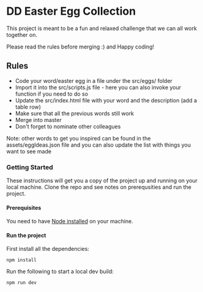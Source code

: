 # DD Easter Egg Collection

This project is meant to be a fun and relaxed challenge that we can all work together on.

Please read the rules before merging :) and Happy coding!

## Rules
* Code your word/easter egg in a file under the src/eggs/ folder
* Import it into the src/scripts.js file - here  you can also invoke your function if you need to do so
* Update the src/index.html file with your word and the description (add a table row)
* Make sure that all the previous words still work 
* Merge into master
* Don't forget to nominate other colleagues

Note: other words to get you inspired can be found in the assets/eggIdeas.json file and you can also update the list with things you want to see made


### Getting Started

These instructions will get you a copy of the project up and running on your local machine. Clone the repo and see notes on prerequsities and run the project.

#### Prerequisites

You need to have [Node installed](https://nodejs.org/en/download/) on your machine.

#### Run the project

First install all the dependencies:
```
npm install
```
Run the following to start a local dev build:
```
npm run dev
```
